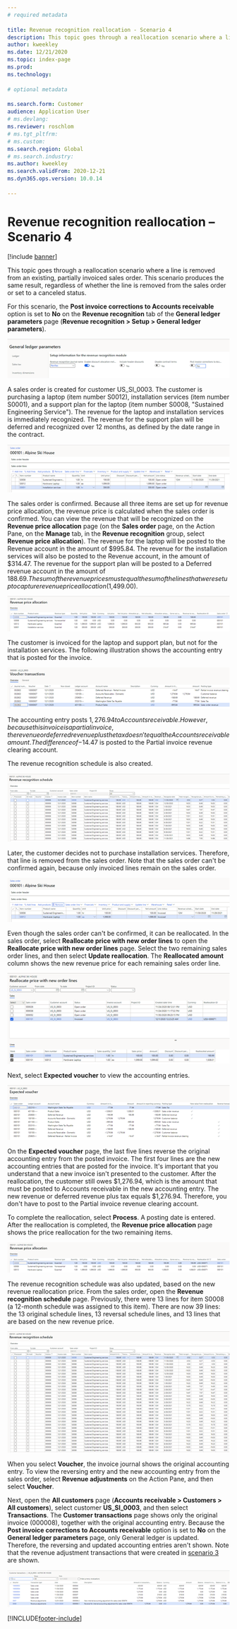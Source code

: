 ```yaml
---
# required metadata

title: Revenue recognition reallocation - Scenario 4
description: This topic goes through a reallocation scenario where a line is removed from an existing, partially invoiced sales order. This scenario produces the same result, regardless of whether the line is removed from the sales order or set to a canceled status.
author: kweekley
ms.date: 12/21/2020
ms.topic: index-page
ms.prod: 
ms.technology: 

# optional metadata

ms.search.form: Customer
audience: Application User
# ms.devlang: 
ms.reviewer: roschlom
# ms.tgt_pltfrm: 
# ms.custom: 
ms.search.region: Global 
# ms.search.industry: 
ms.author: kweekley
ms.search.validFrom: 2020-12-21
ms.dyn365.ops.version: 10.0.14

---
```


# Revenue recognition reallocation – Scenario 4

[!include [banner](../includes/banner.md)]

This topic goes through a reallocation scenario where a line is removed from an existing, partially invoiced sales order. This scenario produces the same result, regardless of whether the line is removed from the sales order or set to a canceled status.

For this scenario, the **Post invoice corrections to Accounts receivable** option is set to **No** on the **Revenue recognition** tab of the **General ledger parameters** page (**Revenue recognition \> Setup \> General ledger parameters**).

[![Post invoice corrections to Accounts receivable option set to No](./media/37_rev-rec-scenarios.png)](./media/37_rev-rec-scenarios.png)

A sales order is created for customer US\_SI\_0003. The customer is purchasing a laptop (item number S0012), installation services (item number S0001), and a support plan for the laptop (item number S0008, "Sustained Engineering Service"). The revenue for the laptop and installation services is immediately recognized. The revenue for the support plan will be deferred and recognized over 12 months, as defined by the date range in the contract.

[![Sales order lines for the laptop, installation services, and support plan](./media/38_rev-rec-scenarios.png)](./media/38_rev-rec-scenarios.png)

The sales order is confirmed. Because all three items are set up for revenue price allocation, the revenue price is calculated when the sales order is confirmed. You can view the revenue that will be recognized on the **Revenue price allocation** page (on the **Sales order** page, on the Action Pane, on the **Manage** tab, in the **Revenue recognition** group, select **Revenue price allocation**). The revenue for the laptop will be posted to the Revenue account in the amount of $995.84. The revenue for the installation services will also be posted to the Revenue account, in the amount of $314.47. The revenue for the support plan will be posted to a Deferred revenue account in the amount of $188.69. The sum of the revenue prices must equal the sum of the lines that were set up to capture revenue price allocation ($1,499.00).

[![Revenue price allocation page](./media/39_rev-rec-scenarios.png)](./media/39_rev-rec-scenarios.png)

The customer is invoiced for the laptop and support plan, but not for the installation services. The following illustration shows the accounting entry that is posted for the invoice.

[![Accounting entry for the invoiced sales order](./media/40_rev-rec-scenarios.png)](./media/40_rev-rec-scenarios.png)

The accounting entry posts $1,276.94 to Accounts receivable. However, because this invoice is a partial invoice, the revenue or deferred revenue plus the tax doesn't equal the Accounts receivable amount. The difference of -$14.47 is posted to the Partial invoice revenue clearing account.

The revenue recognition schedule is also created.

[![Revenue recognition schedule page for the partial invoice](./media/41_rev-rec-scenarios.png)](./media/41_rev-rec-scenarios.png)

Later, the customer decides not to purchase installation services. Therefore, that line is removed from the sales order. Note that the sales order can't be confirmed again, because only invoiced lines remain on the sales order.

[![Sales order after the line for installation services is removed](./media/42_rev-rec-scenarios.png)](./media/42_rev-rec-scenarios.png)

Even though the sales order can't be confirmed, it can be reallocated. In the sales order, select **Reallocate price with new order lines** to open the **Reallocate price with new order lines** page. Select the two remaining sales order lines, and then select **Update reallocation**. The **Reallocated amount** column shows the new revenue price for each remaining sales order line.

[![New revenue prices on the Reallocate price with new order lines page](./media/43_rev-rec-scenarios.png)](./media/43_rev-rec-scenarios.png)

Next, select **Expected voucher** to view the accounting entries.

[![Accounting entries on the Expected voucher page](./media/44_rev-rec-scenarios.png)](./media/44_rev-rec-scenarios.png)

On the **Expected voucher** page, the last five lines reverse the original accounting entry from the posted invoice. The first four lines are the new accounting entries that are posted for the invoice. It's important that you understand that a new invoice isn't presented to the customer. After the reallocation, the customer still owes $1,276.94, which is the amount that must be posted to Accounts receivable in the new accounting entry. The new revenue or deferred revenue plus tax equals $1,276.94. Therefore, you don't have to post to the Partial invoice revenue clearing account.

To complete the reallocation, select **Process**. A posting date is entered. After the reallocation is completed, the **Revenue price allocation** page shows the price reallocation for the two remaining items.

[![Price reallocation for the remaining items on the Revenue price allocation page](./media/45_rev-rec-scenarios.png)](./media/45_rev-rec-scenarios.png)

The revenue recognition schedule was also updated, based on the new revenue reallocation price. From the sales order, open the **Revenue recognition schedule** page. Previously, there were 13 lines for item S0008 (a 12-month schedule was assigned to this item). There are now 39 lines: the 13 original schedule lines, 13 reversal schedule lines, and 13 lines that are based on the new revenue price.

[![Updated Revenue recognition schedule page with 39 lines for item S0008](./media/46_rev-rec-scenarios.png)](./media/46_rev-rec-scenarios.png)

When you select **Voucher**, the invoice journal shows the original accounting entry. To view the reversing entry and the new accounting entry from the sales order, select **Revenue adjustments** on the Action Pane, and then select **Voucher**.

Next, open the **All customers** page (**Accounts receivable \> Customers \> All customers**), select customer **US\_SI\_0003**, and then select **Transactions**. The **Customer transactions** page shows only the original invoice (000008), together with the original accounting entry. Because the **Post invoice corrections to Accounts receivable** option is set to **No** on the **General ledger parameters** page, only General ledger is updated. Therefore, the reversing and updated accounting entries aren't shown. Note that the revenue adjustment transactions that were created in [scenario 3](rev-rec-reallocation-scenario-3.md) are shown.

[![Original accounting entry on the Customer transactions page](./media/47_rev-rec-scenarios.png)](./media/47_rev-rec-scenarios.png)


[!INCLUDE[footer-include](../../includes/footer-banner.md)]